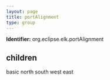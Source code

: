 ```yaml
---
layout: page
title: portAlignment
type: group
---
```

**Identifier:** org.eclipse.elk.portAlignment
## children

basic
north
south
west
east


